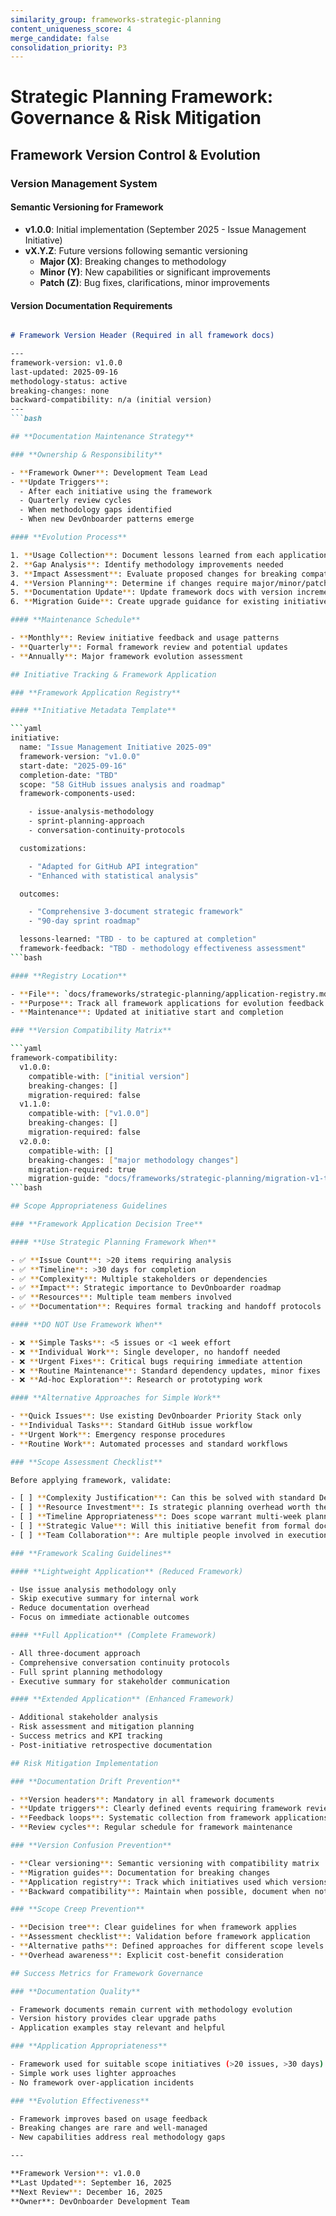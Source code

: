 ```yaml
---
similarity_group: frameworks-strategic-planning
content_uniqueness_score: 4
merge_candidate: false
consolidation_priority: P3
---
```

# Strategic Planning Framework: Governance & Risk Mitigation

## Framework Version Control & Evolution

### **Version Management System**

#### **Semantic Versioning for Framework**

- **v1.0.0**: Initial implementation (September 2025 - Issue Management Initiative)
- **vX.Y.Z**: Future versions following semantic versioning
    - **Major (X)**: Breaking changes to methodology
    - **Minor (Y)**: New capabilities or significant improvements
    - **Patch (Z)**: Bug fixes, clarifications, minor improvements

#### **Version Documentation Requirements**

```markdown

# Framework Version Header (Required in all framework docs)

---
framework-version: v1.0.0
last-updated: 2025-09-16
methodology-status: active
breaking-changes: none
backward-compatibility: n/a (initial version)
---
```bash

## **Documentation Maintenance Strategy**

### **Ownership & Responsibility**

- **Framework Owner**: Development Team Lead
- **Update Triggers**:
  - After each initiative using the framework
  - Quarterly review cycles
  - When methodology gaps identified
  - When new DevOnboarder patterns emerge

#### **Evolution Process**

1. **Usage Collection**: Document lessons learned from each application
2. **Gap Analysis**: Identify methodology improvements needed
3. **Impact Assessment**: Evaluate proposed changes for breaking compatibility
4. **Version Planning**: Determine if changes require major/minor/patch version
5. **Documentation Update**: Update framework docs with version increment
6. **Migration Guide**: Create upgrade guidance for existing initiatives

#### **Maintenance Schedule**

- **Monthly**: Review initiative feedback and usage patterns
- **Quarterly**: Formal framework review and potential updates
- **Annually**: Major framework evolution assessment

## Initiative Tracking & Framework Application

### **Framework Application Registry**

#### **Initiative Metadata Template**

```yaml
initiative:
  name: "Issue Management Initiative 2025-09"
  framework-version: "v1.0.0"
  start-date: "2025-09-16"
  completion-date: "TBD"
  scope: "58 GitHub issues analysis and roadmap"
  framework-components-used:

    - issue-analysis-methodology
    - sprint-planning-approach
    - conversation-continuity-protocols

  customizations:

    - "Adapted for GitHub API integration"
    - "Enhanced with statistical analysis"

  outcomes:

    - "Comprehensive 3-document strategic framework"
    - "90-day sprint roadmap"

  lessons-learned: "TBD - to be captured at completion"
  framework-feedback: "TBD - methodology effectiveness assessment"
```bash

#### **Registry Location**

- **File**: `docs/frameworks/strategic-planning/application-registry.md`
- **Purpose**: Track all framework applications for evolution feedback
- **Maintenance**: Updated at initiative start and completion

### **Version Compatibility Matrix**

```yaml
framework-compatibility:
  v1.0.0:
    compatible-with: ["initial version"]
    breaking-changes: []
    migration-required: false
  v1.1.0:
    compatible-with: ["v1.0.0"]
    breaking-changes: []
    migration-required: false
  v2.0.0:
    compatible-with: []
    breaking-changes: ["major methodology changes"]
    migration-required: true
    migration-guide: "docs/frameworks/strategic-planning/migration-v1-to-v2.md"
```bash

## Scope Appropriateness Guidelines

### **Framework Application Decision Tree**

#### **Use Strategic Planning Framework When**

- ✅ **Issue Count**: >20 items requiring analysis
- ✅ **Timeline**: >30 days for completion
- ✅ **Complexity**: Multiple stakeholders or dependencies
- ✅ **Impact**: Strategic importance to DevOnboarder roadmap
- ✅ **Resources**: Multiple team members involved
- ✅ **Documentation**: Requires formal tracking and handoff protocols

#### **DO NOT Use Framework When**

- ❌ **Simple Tasks**: <5 issues or <1 week effort
- ❌ **Individual Work**: Single developer, no handoff needed
- ❌ **Urgent Fixes**: Critical bugs requiring immediate attention
- ❌ **Routine Maintenance**: Standard dependency updates, minor fixes
- ❌ **Ad-hoc Exploration**: Research or prototyping work

#### **Alternative Approaches for Simple Work**

- **Quick Issues**: Use existing DevOnboarder Priority Stack only
- **Individual Tasks**: Standard GitHub issue workflow
- **Urgent Work**: Emergency response procedures
- **Routine Work**: Automated processes and standard workflows

### **Scope Assessment Checklist**

Before applying framework, validate:

- [ ] **Complexity Justification**: Can this be solved with standard DevOnboarder processes?
- [ ] **Resource Investment**: Is strategic planning overhead worth the outcome?
- [ ] **Timeline Appropriateness**: Does scope warrant multi-week planning?
- [ ] **Strategic Value**: Will this initiative benefit from formal documentation?
- [ ] **Team Collaboration**: Are multiple people involved in execution?

### **Framework Scaling Guidelines**

#### **Lightweight Application** (Reduced Framework)

- Use issue analysis methodology only
- Skip executive summary for internal work
- Reduce documentation overhead
- Focus on immediate actionable outcomes

#### **Full Application** (Complete Framework)

- All three-document approach
- Comprehensive conversation continuity protocols
- Full sprint planning methodology
- Executive summary for stakeholder communication

#### **Extended Application** (Enhanced Framework)

- Additional stakeholder analysis
- Risk assessment and mitigation planning
- Success metrics and KPI tracking
- Post-initiative retrospective documentation

## Risk Mitigation Implementation

### **Documentation Drift Prevention**

- **Version headers**: Mandatory in all framework documents
- **Update triggers**: Clearly defined events requiring framework review
- **Feedback loops**: Systematic collection from framework applications
- **Review cycles**: Regular schedule for framework maintenance

### **Version Confusion Prevention**

- **Clear versioning**: Semantic versioning with compatibility matrix
- **Migration guides**: Documentation for breaking changes
- **Application registry**: Track which initiatives used which versions
- **Backward compatibility**: Maintain when possible, document when not

### **Scope Creep Prevention**

- **Decision tree**: Clear guidelines for when framework applies
- **Assessment checklist**: Validation before framework application
- **Alternative paths**: Defined approaches for different scope levels
- **Overhead awareness**: Explicit cost-benefit consideration

## Success Metrics for Framework Governance

### **Documentation Quality**

- Framework documents remain current with methodology evolution
- Version history provides clear upgrade paths
- Application examples stay relevant and helpful

### **Application Appropriateness**

- Framework used for suitable scope initiatives (>20 issues, >30 days)
- Simple work uses lighter approaches
- No framework over-application incidents

### **Evolution Effectiveness**

- Framework improves based on usage feedback
- Breaking changes are rare and well-managed
- New capabilities address real methodology gaps

---

**Framework Version**: v1.0.0
**Last Updated**: September 16, 2025
**Next Review**: December 16, 2025
**Owner**: DevOnboarder Development Team

